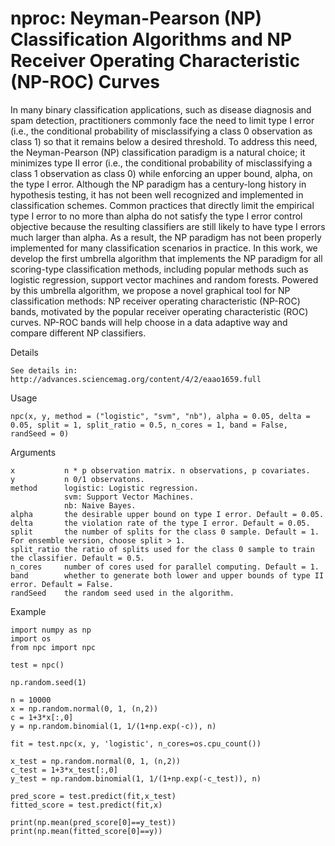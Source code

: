 # nproc: Neyman-Pearson (NP) Classification Algorithms and NP Receiver Operating Characteristic (NP-ROC) Curves

In many binary classification applications, such as disease diagnosis and spam detection, practitioners commonly face the need to limit type I error (i.e., the conditional probability of misclassifying a class 0 observation as class 1) so that it remains below a desired threshold. To address this need, the Neyman-Pearson (NP) classification paradigm is a natural choice; it minimizes type II error (i.e., the conditional probability of misclassifying a class 1 observation as class 0) while enforcing an upper bound, alpha, on the type I error. Although the NP paradigm has a century-long history in hypothesis testing, it has not been well recognized and implemented in classification schemes. Common practices that directly limit the empirical type I error to no more than alpha do not satisfy the type I error control objective because the resulting classifiers are still likely to have type I errors much larger than alpha. As a result, the NP paradigm has not been properly implemented for many classification scenarios in practice. In this work, we develop the first umbrella algorithm that implements the NP paradigm for all scoring-type classification methods, including popular methods such as logistic regression, support vector machines and random forests. Powered by this umbrella algorithm, we propose a novel graphical tool for NP classification methods: NP receiver operating characteristic (NP-ROC) bands, motivated by the popular receiver operating characteristic (ROC) curves. NP-ROC bands will help choose in a data adaptive way and compare different NP classifiers. 

Details

	See details in: http://advances.sciencemag.org/content/4/2/eaao1659.full

Usage

	npc(x, y, method = ("logistic", "svm", "nb"), alpha = 0.05, delta = 0.05, split = 1, split_ratio = 0.5, n_cores = 1, band = False, randSeed = 0)

Arguments

	x   		n * p observation matrix. n observations, p covariates.
	y   		n 0/1 observatons.
	method		logistic: Logistic regression.
            	svm: Support Vector Machines.
            	nb: Naive Bayes.
	alpha		the desirable upper bound on type I error. Default = 0.05.
	delta		the violation rate of the type I error. Default = 0.05.
	split		the number of splits for the class 0 sample. Default = 1. For ensemble version, choose split > 1.
	split_ratio	the ratio of splits used for the class 0 sample to train the classifier. Default = 0.5.
	n_cores		number of cores used for parallel computing. Default = 1.
	band		whether to generate both lower and upper bounds of type II error. Default = False.
	randSeed	the random seed used in the algorithm.
  
Example

	import numpy as np
	import os
	from npc import npc

	test = npc()

	np.random.seed(1)

	n = 10000
	x = np.random.normal(0, 1, (n,2))
	c = 1+3*x[:,0]
	y = np.random.binomial(1, 1/(1+np.exp(-c)), n)

	fit = test.npc(x, y, 'logistic', n_cores=os.cpu_count())

	x_test = np.random.normal(0, 1, (n,2))
	c_test = 1+3*x_test[:,0]
	y_test = np.random.binomial(1, 1/(1+np.exp(-c_test)), n)

	pred_score = test.predict(fit,x_test)
	fitted_score = test.predict(fit,x)

	print(np.mean(pred_score[0]==y_test))
	print(np.mean(fitted_score[0]==y))
